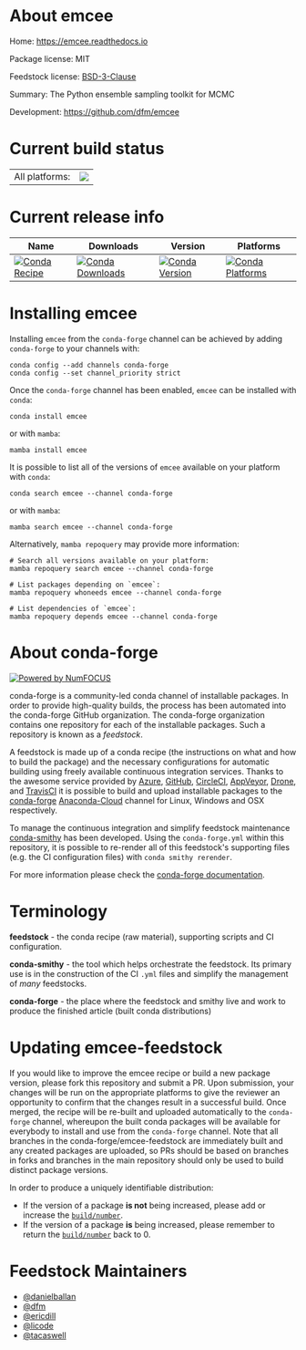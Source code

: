About emcee
===========

Home: https://emcee.readthedocs.io

Package license: MIT

Feedstock license: [BSD-3-Clause](https://github.com/conda-forge/emcee-feedstock/blob/main/LICENSE.txt)

Summary: The Python ensemble sampling toolkit for MCMC

Development: https://github.com/dfm/emcee

Current build status
====================


<table><tr><td>All platforms:</td>
    <td>
      <a href="https://dev.azure.com/conda-forge/feedstock-builds/_build/latest?definitionId=5194&branchName=main">
        <img src="https://dev.azure.com/conda-forge/feedstock-builds/_apis/build/status/emcee-feedstock?branchName=main">
      </a>
    </td>
  </tr>
</table>

Current release info
====================

| Name | Downloads | Version | Platforms |
| --- | --- | --- | --- |
| [![Conda Recipe](https://img.shields.io/badge/recipe-emcee-green.svg)](https://anaconda.org/conda-forge/emcee) | [![Conda Downloads](https://img.shields.io/conda/dn/conda-forge/emcee.svg)](https://anaconda.org/conda-forge/emcee) | [![Conda Version](https://img.shields.io/conda/vn/conda-forge/emcee.svg)](https://anaconda.org/conda-forge/emcee) | [![Conda Platforms](https://img.shields.io/conda/pn/conda-forge/emcee.svg)](https://anaconda.org/conda-forge/emcee) |

Installing emcee
================

Installing `emcee` from the `conda-forge` channel can be achieved by adding `conda-forge` to your channels with:

```
conda config --add channels conda-forge
conda config --set channel_priority strict
```

Once the `conda-forge` channel has been enabled, `emcee` can be installed with `conda`:

```
conda install emcee
```

or with `mamba`:

```
mamba install emcee
```

It is possible to list all of the versions of `emcee` available on your platform with `conda`:

```
conda search emcee --channel conda-forge
```

or with `mamba`:

```
mamba search emcee --channel conda-forge
```

Alternatively, `mamba repoquery` may provide more information:

```
# Search all versions available on your platform:
mamba repoquery search emcee --channel conda-forge

# List packages depending on `emcee`:
mamba repoquery whoneeds emcee --channel conda-forge

# List dependencies of `emcee`:
mamba repoquery depends emcee --channel conda-forge
```


About conda-forge
=================

[![Powered by
NumFOCUS](https://img.shields.io/badge/powered%20by-NumFOCUS-orange.svg?style=flat&colorA=E1523D&colorB=007D8A)](https://numfocus.org)

conda-forge is a community-led conda channel of installable packages.
In order to provide high-quality builds, the process has been automated into the
conda-forge GitHub organization. The conda-forge organization contains one repository
for each of the installable packages. Such a repository is known as a *feedstock*.

A feedstock is made up of a conda recipe (the instructions on what and how to build
the package) and the necessary configurations for automatic building using freely
available continuous integration services. Thanks to the awesome service provided by
[Azure](https://azure.microsoft.com/en-us/services/devops/), [GitHub](https://github.com/),
[CircleCI](https://circleci.com/), [AppVeyor](https://www.appveyor.com/),
[Drone](https://cloud.drone.io/welcome), and [TravisCI](https://travis-ci.com/)
it is possible to build and upload installable packages to the
[conda-forge](https://anaconda.org/conda-forge) [Anaconda-Cloud](https://anaconda.org/)
channel for Linux, Windows and OSX respectively.

To manage the continuous integration and simplify feedstock maintenance
[conda-smithy](https://github.com/conda-forge/conda-smithy) has been developed.
Using the ``conda-forge.yml`` within this repository, it is possible to re-render all of
this feedstock's supporting files (e.g. the CI configuration files) with ``conda smithy rerender``.

For more information please check the [conda-forge documentation](https://conda-forge.org/docs/).

Terminology
===========

**feedstock** - the conda recipe (raw material), supporting scripts and CI configuration.

**conda-smithy** - the tool which helps orchestrate the feedstock.
                   Its primary use is in the construction of the CI ``.yml`` files
                   and simplify the management of *many* feedstocks.

**conda-forge** - the place where the feedstock and smithy live and work to
                  produce the finished article (built conda distributions)


Updating emcee-feedstock
========================

If you would like to improve the emcee recipe or build a new
package version, please fork this repository and submit a PR. Upon submission,
your changes will be run on the appropriate platforms to give the reviewer an
opportunity to confirm that the changes result in a successful build. Once
merged, the recipe will be re-built and uploaded automatically to the
`conda-forge` channel, whereupon the built conda packages will be available for
everybody to install and use from the `conda-forge` channel.
Note that all branches in the conda-forge/emcee-feedstock are
immediately built and any created packages are uploaded, so PRs should be based
on branches in forks and branches in the main repository should only be used to
build distinct package versions.

In order to produce a uniquely identifiable distribution:
 * If the version of a package **is not** being increased, please add or increase
   the [``build/number``](https://docs.conda.io/projects/conda-build/en/latest/resources/define-metadata.html#build-number-and-string).
 * If the version of a package **is** being increased, please remember to return
   the [``build/number``](https://docs.conda.io/projects/conda-build/en/latest/resources/define-metadata.html#build-number-and-string)
   back to 0.

Feedstock Maintainers
=====================

* [@danielballan](https://github.com/danielballan/)
* [@dfm](https://github.com/dfm/)
* [@ericdill](https://github.com/ericdill/)
* [@licode](https://github.com/licode/)
* [@tacaswell](https://github.com/tacaswell/)

